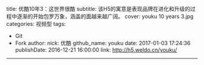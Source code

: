 title: 优酷10年3：这世界很酷
subtitle: 该H5的寓意是表现品牌在进化和升级的过程中逐渐的开始包罗万象，涵盖的面越来越广阔。
cover: youku 10 years 3.jpg
categories: 视频型
tags:
  - Git
  - Fork
author:
  nick: 优酷
  github_name: youku
date: 2017-01-03 17:24:36
publishDate: 2016-12-21 16:00:00
link: http://h5.weldo.cn/youku/
---

<!-- more -->

